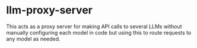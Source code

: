 # llm-proxy-server
This acts as a proxy server for making API calls to several LLMs without manually configuring each model in code but using this to route requests to any model as needed.
